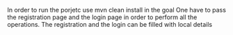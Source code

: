 In order to run the porjetc use mvn clean install in the goal
One have to pass the registration page and the login page in order to perform all the operations. The registration and the login can be filled with local details
